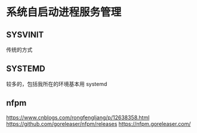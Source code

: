 # 系统自启动进程服务管理

## SYSVINIT

传统的方式

## SYSTEMD

较多的，包括我所在的环境基本用 systemd

## nfpm

https://www.cnblogs.com/rongfengliang/p/12638358.html
https://github.com/goreleaser/nfpm/releases
https://nfpm.goreleaser.com/

